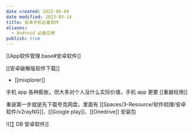 ```yaml
---
date created: 2022-06-09
date modified: 2023-03-14
title: 安卓手机必备软件
aliases:
  - Android 必备应用
publish: true
---
```


[[App软件管理.base#安卓软件]]

[[安卓破解版软件下载]]

- [[mixplorer]]


手机 app 各种膨胀，但大多对个人没什么实际价值，手机 app 更要 [[重器轻用]]

重装第一步就是先下载夸克网盘，里面有 [[Spaces/3-Resource/软件梳理/安卓软件/v2rayNG]]、[[Google play]]、[[Onedrive]] 安装包

![[∑ DB 安卓软件]]